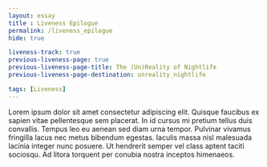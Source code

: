 ```yaml
--- 
layout: essay
title : Liveness Epilogue
permalink: /liveness_epilogue
hide: true

liveness-track: true
previous-liveness-page: true
previous-liveness-page-title: The (Un)Reality of Nightlife
previous-liveness-page-destination: unreality_nightlife

tags: [Liveness]
---
```


Lorem ipsum dolor sit amet consectetur adipiscing elit. Quisque faucibus ex sapien vitae pellentesque sem placerat. In id cursus mi pretium tellus duis convallis. Tempus leo eu aenean sed diam urna tempor. Pulvinar vivamus fringilla lacus nec metus bibendum egestas. Iaculis massa nisl malesuada lacinia integer nunc posuere. Ut hendrerit semper vel class aptent taciti sociosqu. Ad litora torquent per conubia nostra inceptos himenaeos.
